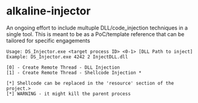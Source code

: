# alkaline-injector

An ongoing effort to include multuple DLL/code_injection techniques in a single tool.
This is meant to be as a PoC/template reference that can be tailored for specific engagements


```
Usage: DS_Injector.exe <target process ID> <0-1> [DLL Path to inject]
Example: DS_Injector.exe 4242 2 InjectDLL.dll

[0] - Create Remote Thread - DLL Injection
[1] - Create Remote Thread - Shellcode Injection *

[*] Shellcode can be replaced in the 'resource' section of the project.>
[*] WARNING - it might kill the parent process
```
